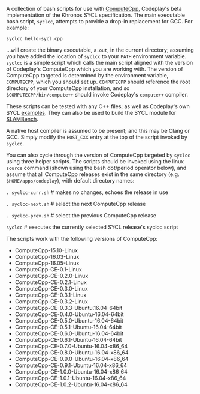 A collection of bash scripts for use with
[ComputeCpp](https://developer.codeplay.com/computecppce/latest/overview),
Codeplay's beta implementation of the Khronos SYCL specification. The main
executable bash script, `syclcc`, attempts to provide a drop-in replacement for
GCC. For example:

`syclcc hello-sycl.cpp`

...will create the binary executable, `a.out`, in the current directory;
assuming you have added the location of `syclcc` to your `PATH` environment
variable. `syclcc` is a simple script which calls the main script aligned with
the version of Codeplay's ComputeCpp which you are working with. The version of
ComputeCpp targeted is determined by the environment variable, `COMPUTECPP`,
which you should set up. `COMPUTECPP` should reference the root directory of
your ComputeCpp installation, and so `$COMPUTECPP/bin/compute++` should invoke
Codeplay's `compute++` compiler.

These scripts can be tested with any C++ files; as well as Codeplay's own SYCL
[examples](https://github.com/codeplaysoftware/computecpp-sdk). They can also
be used to build the SYCL module for
[SLAMBench](https://github.com/pamela-project/slambench).

A native host compiler is assumed to be present; and this may be Clang or GCC.
Simply modify the `HOST_CXX` entry at the top of the script invoked by `syclcc`.

You can also cycle through the version of ComputeCpp targeted by `syclcc` using
three helper scripts. The scripts should be invoked using the linux `source`
command (shown using the bash dot/period operator below), and assume that all
ComputeCpp releases exist in the same directory (e.g. `$HOME/apps/codeplay`),
with default directory names:

`. syclcc-curr.sh` # makes no changes, echoes the release in use

`. syclcc-next.sh` # select the next ComputeCpp release

`. syclcc-prev.sh` # select the previous ComputeCpp release

`syclcc` # executes the currently selected SYCL release's syclcc script

The scripts work with the following versions of ComputeCpp:

* ComputeCpp-15.10-Linux
* ComputeCpp-16.03-Linux
* ComputeCpp-16.05-Linux
* ComputeCpp-CE-0.1-Linux
* ComputeCpp-CE-0.2.0-Linux
* ComputeCpp-CE-0.2.1-Linux
* ComputeCpp-CE-0.3.0-Linux
* ComputeCpp-CE-0.3.1-Linux
* ComputeCpp-CE-0.3.2-Linux
* ComputeCpp-CE-0.3.3-Ubuntu.16.04-64bit
* ComputeCpp-CE-0.4.0-Ubuntu-16.04-64bit
* ComputeCpp-CE-0.5.0-Ubuntu-16.04-64bit
* ComputeCpp-CE-0.5.1-Ubuntu-16.04-64bit
* ComputeCpp-CE-0.6.0-Ubuntu-16.04-64bit
* ComputeCpp-CE-0.6.1-Ubuntu-16.04-64bit
* ComputeCpp-CE-0.7.0-Ubuntu-16.04-x86_64
* ComputeCpp-CE-0.8.0-Ubuntu-16.04-x86_64
* ComputeCpp-CE-0.9.0-Ubuntu-16.04-x86_64
* ComputeCpp-CE-0.9.1-Ubuntu-16.04-x86_64
* ComputeCpp-CE-1.0.0-Ubuntu-16.04-x86_64
* ComputeCpp-CE-1.0.1-Ubuntu-16.04-x86_64
* ComputeCpp-CE-1.0.2-Ubuntu-16.04-x86_64

